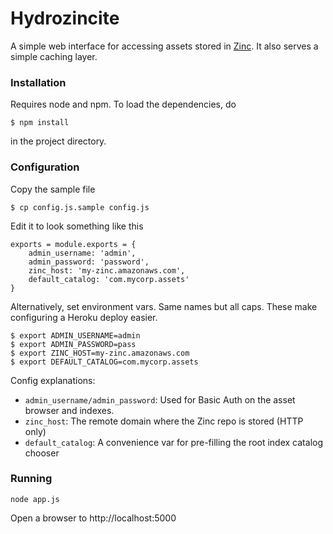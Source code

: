 Hydrozincite
=============

A simple web interface for accessing assets stored in [Zinc](https://github.com/mindsnacks/zinc). It also serves a simple caching layer.

### Installation

Requires node and npm. To load the dependencies, do

    $ npm install

in the project directory.

### Configuration

Copy the sample file

    $ cp config.js.sample config.js

Edit it to look something like this

    exports = module.exports = {
        admin_username: 'admin',
        admin_password: 'password',
        zinc_host: 'my-zinc.amazonaws.com',
        default_catalog: 'com.mycorp.assets'
    }

Alternatively, set environment vars. Same names but all caps. These make configuring a Heroku deploy easier.

    $ export ADMIN_USERNAME=admin
    $ export ADMIN_PASSWORD=pass
    $ export ZINC_HOST=my-zinc.amazonaws.com
    $ export DEFAULT_CATALOG=com.mycorp.assets

Config explanations:
- `admin_username/admin_password`: Used for Basic Auth on the asset browser and indexes.
- `zinc_host`: The remote domain where the Zinc repo is stored (HTTP only)
- `default_catalog`: A convenience var for pre-filling the root index catalog chooser

### Running

    node app.js

Open a browser to http://localhost:5000